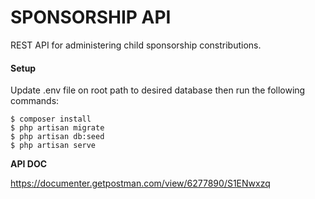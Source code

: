 # SPONSORSHIP API

REST API for administering child sponsorship constributions.

#### Setup
Update .env file on root path to desired database then run the following commands:

    $ composer install
    $ php artisan migrate
    $ php artisan db:seed
    $ php artisan serve 
    
**API DOC**

https://documenter.getpostman.com/view/6277890/S1ENwxzq